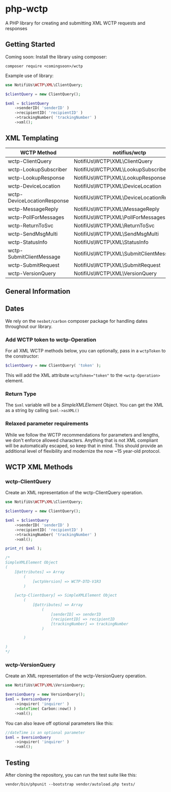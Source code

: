 # php-wctp

A PHP library for creating and submitting XML WCTP requests and responses


## Getting Started

Coming soon: Install the library using composer: 

```console
composer require <comingsoon>/wctp
```

Example use of library: 

```php
use NotifiUs\WCTP\XML\ClientQuery;

$clientQuery = new ClientQuery();

$xml = $clientQuery
    ->senderID( 'senderID' )
    ->recipientID( 'recipientID' )
    ->trackingNumber( 'trackingNumber' )
    ->xml();
```


## XML Templating

| WCTP Method  | notifius/wctp   |
|---------| --- |
|wctp-ClientQuery | NotifiUs\WCTP\XML\ClientQuery |
|wctp-LookupSubscriber | NotifiUs\WCTP\XML\LookupSubscriber | 
|wctp-LookupResponse | NotifiUs\WCTP\XML\LookupResponse | 
|wctp-DeviceLocation | NotifiUs\WCTP\XML\DeviceLocation | 
|wctp-DeviceLocationResponse |NotifiUs\WCTP\XML\DeviceLocationResponse | 
|wctp-MessageReply |NotifiUs\WCTP\XML\MessageReply | 
|wctp-PollForMessages |NotifiUs\WCTP\XML\PollForMessages | 
|wctp-ReturnToSvc |NotifiUs\WCTP\XML\ReturnToSvc | 
|wctp-SendMsgMulti | NotifiUs\WCTP\XML\SendMsgMulti | 
|wctp-StatusInfo |NotifiUs\WCTP\XML\StatusInfo | 
|wctp-SubmitClientMessage | NotifiUs\WCTP\XML\SubmitClientMessage |
|wctp-SubmitRequest | NotifiUs\WCTP\XML\SubmitRequest | 
|wctp-VersionQuery | NotifiUs\WCTP\XML\VersionQuery |


## General Information

## Dates

We rely on the `nesbot/carbon` composer package for handling dates throughout our library. 


### Add WCTP token to wctp-Operation

For all XML WCTP methods below, you can optionally, pass in a `wctpToken` to the constructor:

```php
$clientQuery = new ClientQuery( 'token' );
```

This will add the XML attribute `wctpToken="token"` to the `<wctp-Operation>` element.


### Return Type
The `$xml` variable will be a *SimpleXMLElement* Object. You can get the XML as a string by calling `$xml->asXML()`

### Relaxed parameter requirements

While we follow the WCTP recommendations for parameters and lengths, we don't enforce allowed characters. 
Anything that is not XML compliant will be automatically escaped, so keep that in mind. 
This should provide an additional level of flexibility and modernize the now ~15 year-old protocol. 


## WCTP XML Methods

### wctp-ClientQuery

Create an XML representation of the wctp-ClientQuery operation. 

```php
use NotifiUs\WCTP\XML\ClientQuery;

$clientQuery = new ClientQuery();

$xml = $clientQuery
    ->senderID( 'senderID' )
    ->recipientID( 'recipientID' )
    ->trackingNumber( 'trackingNumber' )
    ->xml();

print_r( $xml );

/*
SimpleXMLElement Object
(
    [@attributes] => Array
        (
            [wctpVersion] => WCTP-DTD-V1R3
        )

    [wctp-ClientQuery] => SimpleXMLElement Object
        (
            [@attributes] => Array
                (
                    [senderID] => senderID
                    [recipientID] => recipientID
                    [trackingNumber] => trackingNumber
                )

        )

)
*/
```


### wctp-VersionQuery

Create an XML representation of the wctp-VersionQuery operation. 


```php
use NotifiUs\WCTP\XML\VersionQuery;

$versionQuery = new VersionQuery();
$xml = $versionQuery
    ->inquirer( 'inquirer' )
    ->dateTime( Carbon::now() )
    ->xml();
```

You can also leave off optional parameters like this:

```php
//dateTime is an optional parameter
$xml = $versionQuery
    ->inquirer( 'inquirer' )
    ->xml();
```

## Testing

After cloning the repository, you can run the test suite like this:

```console
vendor/bin/phpunit --bootstrap vendor/autoload.php tests/
```

